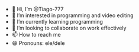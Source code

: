 - 👋 Hi, I’m @Tiago-777
- 👀 I’m interested in 
programming and video editing
- 🌱 I’m currently learning programming
- 💞️ I’m looking to collaborate on work effectively
- 📫 How to reach me 
- 😄 Pronouns: ele/dele
  

<!---
Tiago-777/Tiago-777 is a ✨ special ✨ repository because its `README.md` (this file) appears on your GitHub profile.
You can click the Preview link to take a look at your changes.
--->
